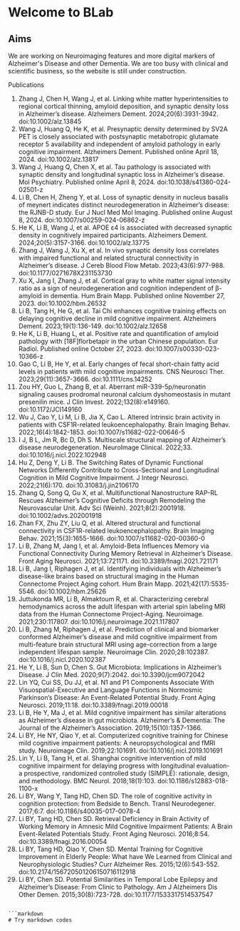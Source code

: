 # Welcome to BLab

## Aims
We are working on Neuroimaging features and more digital markers of Alzheimer's Disease and other Dementia. We are too busy with clinical and scientific business, so the website is still under construction. 

Publications
1. Zhang J, Chen H, Wang J, et al. Linking white matter hyperintensities to regional cortical thinning, amyloid deposition, and synaptic density loss in Alzheimer’s disease. Alzheimers Dement. 2024;20(6):3931-3942. doi:10.1002/alz.13845
2. Wang J, Huang Q, He K, et al. Presynaptic density determined by SV2A PET is closely associated with postsynaptic metabotropic glutamate receptor 5 availability and independent of amyloid pathology in early cognitive impairment. Alzheimers Dement. Published online April 18, 2024. doi:10.1002/alz.13817
3. Wang J, Huang Q, Chen X, et al. Tau pathology is associated with synaptic density and longitudinal synaptic loss in Alzheimer’s disease. Mol Psychiatry. Published online April 8, 2024. doi:10.1038/s41380-024-02501-z
4. Li B, Chen H, Zheng Y, et al. Loss of synaptic density in nucleus basalis of meynert indicates distinct neurodegeneration in Alzheimer’s disease: the RJNB-D study. Eur J Nucl Med Mol Imaging. Published online August 8, 2024. doi:10.1007/s00259-024-06862-z
5. He K, Li B, Wang J, et al. APOE ε4 is associated with decreased synaptic density in cognitively impaired participants. Alzheimers Dement. 2024;20(5):3157-3166. doi:10.1002/alz.13775
6. Zhang J, Wang J, Xu X, et al. In vivo synaptic density loss correlates with impaired functional and related structural connectivity in Alzheimer’s disease. J Cereb Blood Flow Metab. 2023;43(6):977-988. doi:10.1177/0271678X231153730
7. Xu X, Jang I, Zhang J, et al. Cortical gray to white matter signal intensity ratio as a sign of neurodegeneration and cognition independent of β-amyloid in dementia. Hum Brain Mapp. Published online November 27, 2023. doi:10.1002/hbm.26532
8. Li B, Tang H, He G, et al. Tai Chi enhances cognitive training effects on delaying cognitive decline in mild cognitive impairment. Alzheimers Dement. 2023;19(1):136-149. doi:10.1002/alz.12658
9. He K, Li B, Huang L, et al. Positive rate and quantification of amyloid pathology with [18F]florbetapir in the urban Chinese population. Eur Radiol. Published online October 27, 2023. doi:10.1007/s00330-023-10366-z
10. Gao C, Li B, He Y, et al. Early changes of fecal short-chain fatty acid levels in patients with mild cognitive impairments. CNS Neurosci Ther. 2023;29(11):3657-3666. doi:10.1111/cns.14252
11. Zou HY, Guo L, Zhang B, et al. Aberrant miR-339-5p/neuronatin signaling causes prodromal neuronal calcium dyshomeostasis in mutant presenilin mice. J Clin Invest. 2022;132(8):e149160. doi:10.1172/JCI149160
12. Wu J, Cao Y, Li M, Li B, Jia X, Cao L. Altered intrinsic brain activity in patients with CSF1R-related leukoencephalopathy. Brain Imaging Behav. 2022;16(4):1842-1853. doi:10.1007/s11682-022-00646-5
13. I J, B L, Jm R, Bc D, Dh S. Multiscale structural mapping of Alzheimer’s disease neurodegeneration. NeuroImage Clinical. 2022;33. doi:10.1016/j.nicl.2022.102948
14. Hu Z, Deng Y, Li B. The Switching Rates of Dynamic Functional Networks Differently Contribute to Cross-Sectional and Longitudinal Cognition in Mild Cognitive Impairment. J Integr Neurosci. 2022;21(6):170. doi:10.31083/j.jin2106170
15. Zhang Q, Song Q, Gu X, et al. Multifunctional Nanostructure RAP-RL Rescues Alzheimer’s Cognitive Deficits through Remodeling the Neurovascular Unit. Adv Sci (Weinh). 2021;8(2):2001918. doi:10.1002/advs.202001918
16. Zhan FX, Zhu ZY, Liu Q, et al. Altered structural and functional connectivity in CSF1R-related leukoencephalopathy. Brain Imaging Behav. 2021;15(3):1655-1666. doi:10.1007/s11682-020-00360-0
17. Li B, Zhang M, Jang I, et al. Amyloid-Beta Influences Memory via Functional Connectivity During Memory Retrieval in Alzheimer’s Disease. Front Aging Neurosci. 2021;13:721171. doi:10.3389/fnagi.2021.721171
18. Li B, Jang I, Riphagen J, et al. Identifying individuals with Alzheimer’s disease-like brains based on structural imaging in the Human Connectome Project Aging cohort. Hum Brain Mapp. 2021;42(17):5535-5546. doi:10.1002/hbm.25626
19. Juttukonda MR, Li B, Almaktoum R, et al. Characterizing cerebral hemodynamics across the adult lifespan with arterial spin labeling MRI data from the Human Connectome Project-Aging. Neuroimage. 2021;230:117807. doi:10.1016/j.neuroimage.2021.117807
20. Li B, Zhang M, Riphagen J, et al. Prediction of clinical and biomarker conformed Alzheimer’s disease and mild cognitive impairment from multi-feature brain structural MRI using age-correction from a large independent lifespan sample. Neuroimage Clin. 2020;28:102387. doi:10.1016/j.nicl.2020.102387
21. He Y, Li B, Sun D, Chen S. Gut Microbiota: Implications in Alzheimer’s Disease. J Clin Med. 2020;9(7):2042. doi:10.3390/jcm9072042
22. Lin YQ, Cui SS, Du JJ, et al. N1 and P1 Components Associate With Visuospatial-Executive and Language Functions in Normosmic Parkinson’s Disease: An Event-Related Potential Study. Front Aging Neurosci. 2019;11:18. doi:10.3389/fnagi.2019.00018
23. Li B, He Y, Ma J, et al. Mild cognitive impairment has similar alterations as Alzheimer’s disease in gut microbiota. Alzheimer’s & Dementia: The Journal of the Alzheimer’s Association. 2019;15(10):1357-1366.
24. Li BY, He NY, Qiao Y, et al. Computerized cognitive training for Chinese mild cognitive impairment patients: A neuropsychological and fMRI study. Neuroimage Clin. 2019;22:101691. doi:10.1016/j.nicl.2019.101691
25. Lin Y, Li B, Tang H, et al. Shanghai cognitive intervention of mild cognitive impairment for delaying progress with longitudinal evaluation-a prospective, randomized controlled study (SIMPLE): rationale, design, and methodology. BMC Neurol. 2018;18(1):103. doi:10.1186/s12883-018-1100-x
26. Li BY, Wang Y, Tang HD, Chen SD. The role of cognitive activity in cognition protection: from Bedside to Bench. Transl Neurodegener. 2017;6:7. doi:10.1186/s40035-017-0078-4
27. Li BY, Tang HD, Chen SD. Retrieval Deficiency in Brain Activity of Working Memory in Amnesic Mild Cognitive Impairment Patients: A Brain Event-Related Potentials Study. Front Aging Neurosci. 2016;8:54. doi:10.3389/fnagi.2016.00054
28. Li BY, Tang HD, Qiao Y, Chen SD. Mental Training for Cognitive Improvement in Elderly People: What have We Learned from Clinical and Neurophysiologic Studies? Curr Alzheimer Res. 2015;12(6):543-552. doi:10.2174/156720501206150716112918
29. Li BY, Chen SD. Potential Similarities in Temporal Lobe Epilepsy and Alzheimer’s Disease: From Clinic to Pathology. Am J Alzheimers Dis Other Demen. 2015;30(8):723-728. doi:10.1177/1533317514537547

```

```markdown
# Try markdown codes

```

